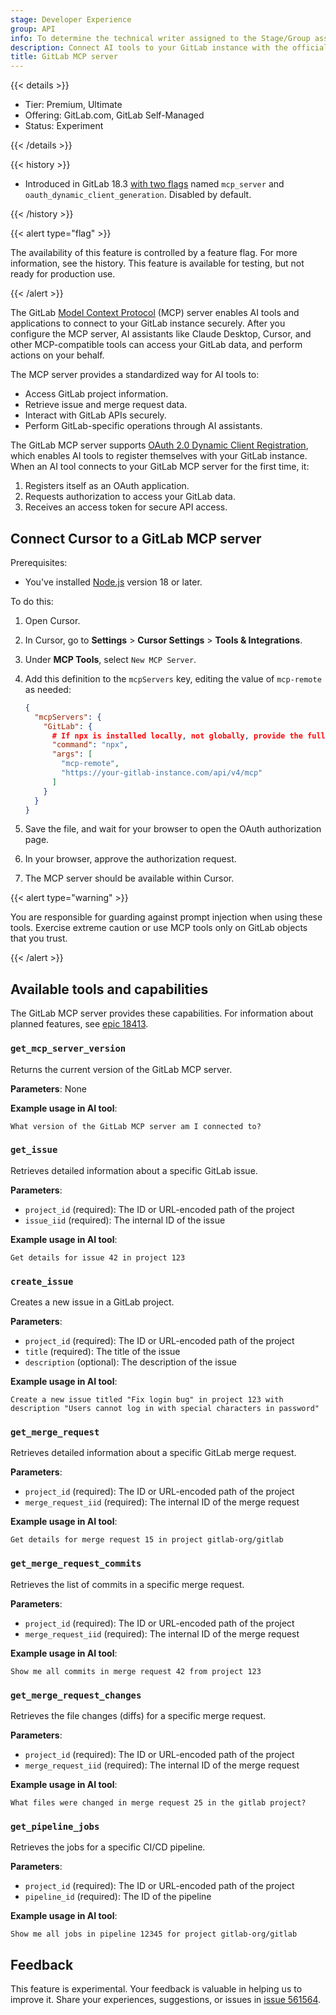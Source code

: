 ```yaml
---
stage: Developer Experience
group: API
info: To determine the technical writer assigned to the Stage/Group associated with this page, see https://handbook.gitlab.com/handbook/product/ux/technical-writing/#assignments
description: Connect AI tools to your GitLab instance with the official GitLab MCP server.
title: GitLab MCP server
---
```


{{< details >}}

- Tier: Premium, Ultimate
- Offering: GitLab.com, GitLab Self-Managed
- Status: Experiment

{{< /details >}}

{{< history >}}

- Introduced in GitLab 18.3 [with two flags](../../../administration/feature_flags/_index.md) named `mcp_server` and `oauth_dynamic_client_generation`. Disabled by default.

{{< /history >}}

{{< alert type="flag" >}}

The availability of this feature is controlled by a feature flag.
For more information, see the history.
This feature is available for testing, but not ready for production use.

{{< /alert >}}

The GitLab [Model Context Protocol](https://modelcontextprotocol.io/) (MCP) server enables AI tools
and applications to connect to your GitLab instance securely. After you configure the MCP server,
AI assistants like Claude Desktop, Cursor, and other MCP-compatible tools can access your GitLab data,
and perform actions on your behalf.

The MCP server provides a standardized way for AI tools to:

- Access GitLab project information.
- Retrieve issue and merge request data.
- Interact with GitLab APIs securely.
- Perform GitLab-specific operations through AI assistants.

The GitLab MCP server supports [OAuth 2.0 Dynamic Client Registration](https://tools.ietf.org/html/rfc7591),
which enables AI tools to register themselves with your GitLab instance. When an AI tool connects to
your GitLab MCP server for the first time, it:

1. Registers itself as an OAuth application.
1. Requests authorization to access your GitLab data.
1. Receives an access token for secure API access.

## Connect Cursor to a GitLab MCP server

Prerequisites:

- You've installed [Node.js](https://nodejs.org/en/download) version 18 or later.

To do this:

1. Open Cursor.
1. In Cursor, go to **Settings** > **Cursor Settings** > **Tools & Integrations**.
1. Under **MCP Tools**, select `New MCP Server`.
1. Add this definition to the `mcpServers` key, editing the value of `mcp-remote` as needed:

   ```json
   {
     "mcpServers": {
       "GitLab": {
         # If npx is installed locally, not globally, provide the full path
         "command": "npx",
         "args": [
           "mcp-remote",
           "https://your-gitlab-instance.com/api/v4/mcp"
         ]
       }
     }
   }
   ```

1. Save the file, and wait for your browser to open the OAuth authorization page.
1. In your browser, approve the authorization request.
1. The MCP server should be available within Cursor.

{{< alert type="warning" >}}

You are responsible for guarding against prompt injection when using these tools. Exercise extreme caution or use MCP tools only on GitLab objects that you trust.

{{< /alert >}}

## Available tools and capabilities

The GitLab MCP server provides these capabilities. For information about planned features, see
[epic 18413](https://gitlab.com/groups/gitlab-org/-/epics/18413).

### `get_mcp_server_version`

Returns the current version of the GitLab MCP server.

**Parameters**: None

**Example usage in AI tool**:

```plaintext
What version of the GitLab MCP server am I connected to?
```

### `get_issue`

Retrieves detailed information about a specific GitLab issue.

**Parameters**:

- `project_id` (required): The ID or URL-encoded path of the project
- `issue_iid` (required): The internal ID of the issue

**Example usage in AI tool**:

```plaintext
Get details for issue 42 in project 123
```

### `create_issue`

Creates a new issue in a GitLab project.

**Parameters**:

- `project_id` (required): The ID or URL-encoded path of the project
- `title` (required): The title of the issue
- `description` (optional): The description of the issue

**Example usage in AI tool**:

```plaintext
Create a new issue titled "Fix login bug" in project 123 with description "Users cannot log in with special characters in password"
```

### `get_merge_request`

Retrieves detailed information about a specific GitLab merge request.

**Parameters**:

- `project_id` (required): The ID or URL-encoded path of the project
- `merge_request_iid` (required): The internal ID of the merge request

**Example usage in AI tool**:

```plaintext
Get details for merge request 15 in project gitlab-org/gitlab
```

### `get_merge_request_commits`

Retrieves the list of commits in a specific merge request.

**Parameters**:

- `project_id` (required): The ID or URL-encoded path of the project
- `merge_request_iid` (required): The internal ID of the merge request

**Example usage in AI tool**:

```plaintext
Show me all commits in merge request 42 from project 123
```

### `get_merge_request_changes`

Retrieves the file changes (diffs) for a specific merge request.

**Parameters**:

- `project_id` (required): The ID or URL-encoded path of the project
- `merge_request_iid` (required): The internal ID of the merge request

**Example usage in AI tool**:

```plaintext
What files were changed in merge request 25 in the gitlab project?
```

### `get_pipeline_jobs`

Retrieves the jobs for a specific CI/CD pipeline.

**Parameters**:

- `project_id` (required): The ID or URL-encoded path of the project
- `pipeline_id` (required): The ID of the pipeline

**Example usage in AI tool**:

```plaintext
Show me all jobs in pipeline 12345 for project gitlab-org/gitlab
```

## Feedback

This feature is experimental. Your feedback is valuable in helping us to improve it. Share your experiences, suggestions, or issues in [issue 561564](https://gitlab.com/gitlab-org/gitlab/-/issues/561564).
